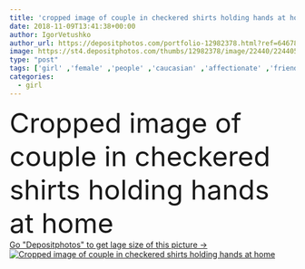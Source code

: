 ```yaml
---
title: 'cropped image of couple in checkered shirts holding hands at home'
date: 2018-11-09T13:41:38+00:00
author: IgorVetushko
author_url: https://depositphotos.com/portfolio-12982378.html?ref=64678756
image: https://st4.depositphotos.com/thumbs/12982378/image/22440/224405112/api_thumb_450.jpg?forcejpeg=true
type: "post"
tags: ['girl' ,'female' ,'people' ,'caucasian' ,'affectionate' ,'friendship' ,'male' ,'man' ,'crop' ,'home' ,'couple' ,'woman' ,'together' ,'togetherness' ,'indoors' ,'attractive' ,'apartment' ,'handsome' ,'closeness' ,'relationship' ,'checkered' ,'boyfriend' ,'girlfriend' ,'shirts' ,'young adult' ,'holding hands' ,'partial view' ,'cropped image' ]
categories: 
  - girl
---
```

<div aling="center">
            <font size="60"> Cropped image of couple in checkered shirts holding hands at home</font>   
</div>
<div>
    <a href='https://st4.depositphotos.com/thumbs/12982378/image/22440/224405112/api_thumb_450.jpg?forcejpeg=true?ref=64678756' target=_blank > Go "Depositphotos" to get lage size of this picture ->
        <img href='https://st4.depositphotos.com/thumbs/12982378/image/22440/224405112/api_thumb_450.jpg?forcejpeg=true?ref=64678756' src='https://st4.depositphotos.com/12982378/22440/i/950/depositphotos_224405112-stock-photo-cropped-image-couple-checkered-shirts.jpg?forcejpeg=true' alt='Cropped image of couple in checkered shirts holding hands at home' >
    </a>
</div>
